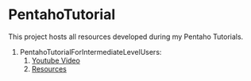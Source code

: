 # PentahoTutorial
This project hosts all resources developed during my Pentaho Tutorials.

1. PentahoTutorialForIntermediateLevelUsers:
   1. [Youtube Video](https://www.youtube.com/watch?v=hNrQ327HoXQ&t=142s)
   2. [Resources](https://github.com/LeonardoCoelho71950/PentahoTutorial/tree/master/PentahoTutorialForIntermediateLevelUsers)
